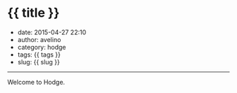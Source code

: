 # {{ title }}

- date: 2015-04-27 22:10
- author: avelino
- category: hodge
- tags: {{ tags }}
- slug: {{ slug }}

-------

Welcome to Hodge.
